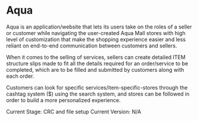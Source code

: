 # Aqua
Aqua is an application/website that lets its users take on the roles of a seller or customer while navigating the user-created Aqua Mall stores with high level of customization that make the shopping experience easier and less reliant on end-to-end communication between customers and sellers.

When it comes to the selling of services, sellers can create detailed ITEM structure slips made to fit all the details required for an order/service to be completed, which are to be filled and submitted by customers along with each order.

Customers can look for specific services/item-specific-stores through the cashtag system ($) using the search system, and stores can be followed in order to build a more personalized experience.








Current Stage: CRC and file setup
Current Version: N/A
